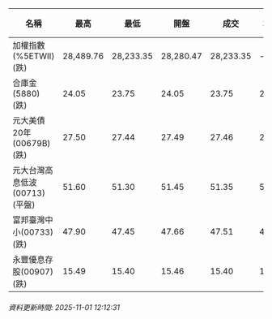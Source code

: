 | 名稱 | 最高 | 最低 | 開盤 | 成交 | 均價 | 成交金額(億) | 昨收 | 漲跌幅 | 漲跌 | 總量 | 昨量 | 振幅 |
| -------- | -------- | -------- | -------- |-------- | -------- | -------- |-------- |-------- |-------- | -------- | -------- |-------- |
|加權指數(%5ETWII) (跌)|28,489.76|28,233.35|28,280.47|28,233.35|-|5,594.40|28,287.53|0.19%|54.18|8,274,145|0|0.91%|
|合庫金(5880) (跌)|24.05|23.75|24.05|23.75|23.79|3.60|24.00|1.04%|0.25|15,125|11,265|1.25%|
|元大美債20年(00679B) (跌)|27.50|27.44|27.49|27.46|27.47|8.14|27.57|0.40%|0.11|29,626|43,642|0.22%|
|元大台灣高息低波(00713) (平盤)|51.60|51.30|51.45|51.35|51.45|4.92|51.35|0.00%|0.00|9,554|12,848|0.58%|
|富邦臺灣中小(00733) (跌)|47.90|47.45|47.66|47.51|47.61|0.359|47.74|0.48%|0.23|753|1,034|0.94%|
|永豐優息存股(00907) (跌)|15.49|15.40|15.46|15.40|15.44|0.094|15.50|0.65%|0.10|611|1,370|0.58%|
###### 資料更新時間: 2025-11-01 12:12:31
